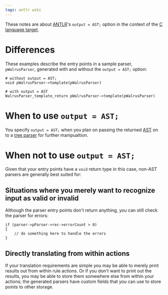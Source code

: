 ```yaml
---
tags: antlr wiki
---
```


These notes are about [ANTLR](/wiki/ANTLR)'s `output = AST;` option in the context of the [C language target](/wiki/C_language_target).

# Differences

These examples describe the entry points in a sample parser, `pWalrusParser`, generated with and without the `output = AST;` option:

    # without output = AST;
    void pWalrusParser->template(pWalrusParser)

    # with output = AST
    WalrusParser_template_return pWalrusParser->template(pWalrusParser)

# When to use `output = AST;`

You specify `output = AST;` when you plan on passing the returned [AST](/wiki/AST) on to a [tree parser](/wiki/tree_parser) for further manipualtion.

# When not to use `output = AST;`

Given that your entry points have a `void` return type in this case, non-AST parsers are generally best suited for:

## Situations where you merely want to recognize input as valid or invalid

Although the parser entry points don't return anything, you can still check the parser for errors:

    if (parser->pParser->rec->errorCount > 0)
    {
        // do something here to handle the errors
    }

## Directly translating from within actions

If your translation requirements are simple you may be able to merely print results out from within rule actions. Or if you don't want to print out the results, you may be able to store them somewhere else from within your actions; the generated parsers have custom fields that you can use to store points to other storage.
